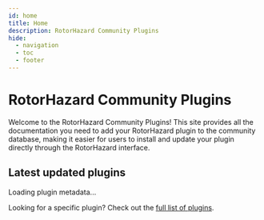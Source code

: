 ```yaml
---
id: home
title: Home
description: RotorHazard Community Plugins
hide:
  - navigation
  - toc
  - footer
---
```


# RotorHazard Community Plugins

<div id="plugin-count" class="badge-gradient"></div>

Welcome to the RotorHazard Community Plugins! This site provides all the documentation you need to add your RotorHazard plugin to the community database, making it easier for users to install and update your plugin directly through the RotorHazard interface.

## Latest updated plugins

<div id="plugin-container">
  <p>Loading plugin metadata...</p>
</div>

Looking for a specific plugin? Check out the [full list of plugins](database.md).

<!-- Load scripts -->
<link rel="stylesheet" href="assets/css/styles.css">
<script src="assets/js/homepage.js" defer></script>
